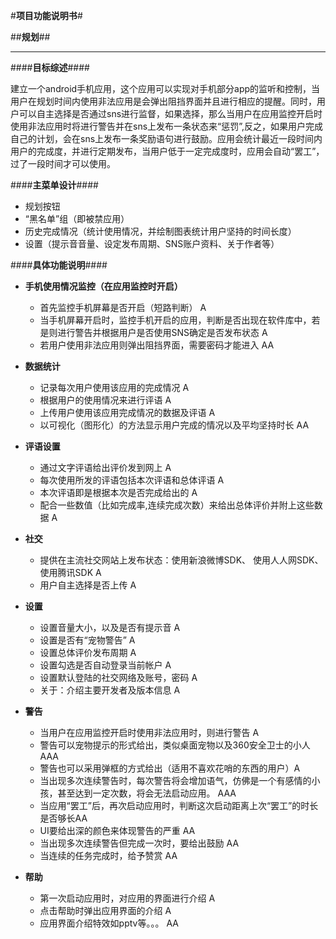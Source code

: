 #**项目功能说明书**#
 
##**规划**##

------------------------------

####**目标综述**####

  建立一个android手机应用，这个应用可以实现对手机部分app的监听和控制，当用户在规划时间内使用非法应用是会弹出阻挡界面并且进行相应的提醒。同时，用户可以自主选择是否通过sns进行监督，如果选择，那么当用户在应用监控开启时使用非法应用时将进行警告并在sns上发布一条状态来“惩罚”,反之，如果用户完成自己的计划，会在sns上发布一条奖励语句进行鼓励。应用会统计最近一段时间内用户的完成度，并进行定期发布，当用户低于一定完成度时，应用会自动“罢工”，过了一段时间才可以使用。

####**主菜单设计**####

- 规划按钮
- “黑名单”组（即被禁应用）
- 历史完成情况（统计使用情况，并绘制图表统计用户坚持的时间长度）
- 设置（提示音音量、设定发布周期、SNS账户资料、关于作者等）

####**具体功能说明**####

- **手机使用情况监控（在应用监控时开启）**

    * 首先监控手机屏幕是否开启（短路判断） A
    * 当手机屏幕开启时，监控手机开启的应用，判断是否出现在软件库中，若是则进行警告并根据用户是否使用SNS确定是否发布状态 A
    * 若用户使用非法应用则弹出阻挡界面，需要密码才能进入 AA

- **数据统计**

    * 记录每次用户使用该应用的完成情况 A
    * 根据用户的使用情况来进行评语 A
    * 上传用户使用该应用完成情况的数据及评语 A
    * 以可视化（图形化）的方法显示用户完成的情况以及平均坚持时长 AA

- **评语设置**

    * 通过文字评语给出评价发到网上 A
    * 每次使用所发的评语包括本次评语和总体评语 A
    * 本次评语即是根据本次是否完成给出的 A
    * 配合一些数值（比如完成率,连续完成次数）来给出总体评价并附上这些数据 A

- **社交**

    * 提供在主流社交网站上发布状态：使用新浪微博SDK、 使用人人网SDK、 使用腾讯SDK A
    * 用户自主选择是否上传 A
   
- **设置**

    * 设置音量大小，以及是否有提示音 A
    * 设置是否有“宠物警告” A
    * 设置总体评价发布周期 A
    * 设置勾选是否自动登录当前帐户 A
    * 设置默认登陆的社交网络及账号，密码 A
    * 关于：介绍主要开发者及版本信息  A

- **警告**

    * 当用户在应用监控开启时使用非法应用时，则进行警告 A
    * 警告可以宠物提示的形式给出，类似桌面宠物以及360安全卫士的小人 AAA
    * 警告也可以采用弹框的方式给出（适用不喜欢花哨的东西的用户）A
    * 当出现多次连续警告时，每次警告将会增加语气，仿佛是一个有感情的小孩，甚至达到一定次数，将会无法启动应用。 AAA
    * 当应用“罢工”后，再次启动应用时，判断这次启动距离上次“罢工”的时长是否够长AA
    * UI要给出深的颜色来体现警告的严重 AA
    * 当出现多次连续警告但完成一次时，要给出鼓励 AA
    * 当连续的任务完成时，给予赞赏 AA

- **帮助**

    * 第一次启动应用时，对应用的界面进行介绍 A
    * 点击帮助时弹出应用界面的介绍 A
    * 应用界面介绍特效如pptv等。。。 AA
